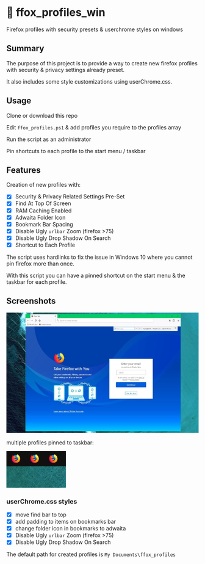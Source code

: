 # 🦊 ffox_profiles_win

Firefox profiles with security presets & userchrome styles on windows

## Summary

The purpose of this project is to provide a way to create new firefox profiles with security & privacy settings already preset.

It also includes some style customizations using userChrome.css.

## Usage

Clone or download this repo

Edit `ffox_profiles.ps1` & add profiles you require to the profiles array

Run the script as an administrator

Pin shortcuts to each profile to the start menu / taskbar

## Features

Creation of new profiles with:

- [x] Security & Privacy Related Settings Pre-Set
- [x] Find At Top Of Screen
- [x] RAM Caching Enabled
- [x] Adwaita Folder Icon
- [x] Bookmark Bar Spacing
- [x] Disable Ugly `urlbar` Zoom (firefox >75)
- [x] Disable Ugly Drop Shadow On Search
- [x] Shortcut to Each Profile

The script uses hardlinks to fix the issue in Windows 10 where you cannot pin firefox more than once.

With this script you can have a pinned shortcut on the start menu & the taskbar for each profile.

## Screenshots

![](https://raw.githubusercontent.com/equk/ffox_profiles_win/master/screenshots/ffox_win_profile.jpg)

multiple profiles pinned to taskbar:

![](https://raw.githubusercontent.com/equk/ffox_profiles_win/master/screenshots/taskbar_pin.jpg)

### userChrome.css styles

- [x] move find bar to top
- [x] add padding to items on bookmarks bar
- [x] change folder icon in bookmarks to adwaita
- [x] Disable Ugly `urlbar` Zoom (firefox >75)
- [x] Disable Ugly Drop Shadow On Search

The default path for created profiles is `My Documents\ffox_profiles`
